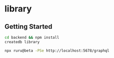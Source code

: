 # library

## Getting Started

```bash
cd backend && npm install
createdb library
```

```bash
npx ruru@beta -PSe http://localhost:5678/graphql
```
